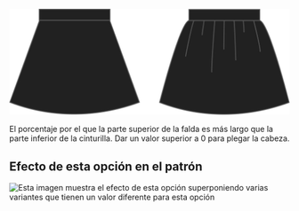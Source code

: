 ![Fruncido](gathering.svg)

El porcentaje por el que la parte superior de la falda es más largo que la parte inferior de la cinturilla. Dar un valor superior a 0 para plegar la cabeza.

## Efecto de esta opción en el patrón

![Esta imagen muestra el efecto de esta opción superponiendo varias variantes que tienen un valor diferente para esta opción](sandy\_gathering\_sample.svg "Efecto de esta opción en el patrón")
